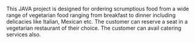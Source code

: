 This JAVA project is designed for ordering scrumptious food from a wide range of vegetarian food ranging from breakfast to dinner including delicacies like Italian, Mexican etc. The customer can reserve a seat in a vegetarian restaurant of their choice. The customer can avail catering services also.
